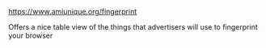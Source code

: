 https://www.amiunique.org/fingerprint

Offers a nice table view of the things that advertisers will use to fingerprint your browser